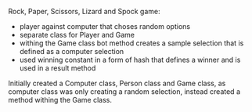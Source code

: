 Rock, Paper, Scissors, Lizard and Spock game:
- player against computer that choses random options
- separate class for Player and Game
- withing the Game class bot method creates a sample selection that is defined as a computer selection
- used winning constant in a form of hash that defines a winner and is used in a result method

Initially created a Computer class, Person class and Game class, as computer class was only creating a random selection, instead created a method withing the Game class.  



